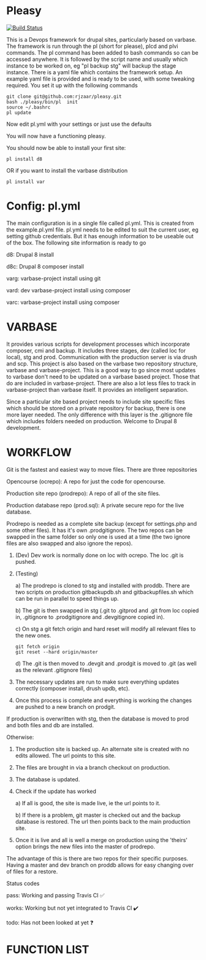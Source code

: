 # Pleasy

[![Build Status](https://travis-ci.com/rjzaar/pleasy.svg?branch=master)](https://travis-ci.com/rjzaar/pleasy)

This is a Devops framework for drupal sites, particularly based on varbase.
The framework is run through the pl (short for please), plcd and plvi commands.
The pl command has been added to bash commands so can be accessed anywhere. It is followed by the script name and usually which instance to be worked on, eg "pl backup stg" will backup the stage instance.
There is a yaml file which contains the framework setup. An example yaml file is provided and is ready to be used, with some tweaking required.
You set it up with the following commands

```
git clone git@github.com:rjzaar/pleasy.git 
bash ./pleasy/bin/pl  init
source ~/.bashrc
pl update
```
Now edit pl.yml with your settings or just use the defaults

You will now have a functioning pleasy.

You should now be able to install your first site:
```
pl install d8
```
OR if you want to install the varbase distribution
```
pl install var
```

# Config: pl.yml

The main configuration is in a single file called pl.yml. This is created from the example.pl.yml file. pl.yml needs
to be edited to suit the current user, eg setting github credentials. But it has enough information to be useable 
out of the box. The following site information is ready to go

d8: Drupal 8 install

d8c: Drupal 8 composer install

varg: varbase-project install using git

vard: dev varbase-project install using composer

varc: varbase-project install using composer 

# VARBASE

It provides various scripts for development processes which incorporate composer, cmi and backup. It includes three 
stages, dev (called loc for local), stg and prod. Communication with the production server is via drush and scp.
This project is also based on the varbase two repository structure, varbase and varbase-project.
This is a good way to go since most updates to varbase don't need to be updated on a varbase based project.
Those that do are included in varbase-project.
There are also a lot less files to track in varbase-project than varbase itself.
It provides an intelligent separation.

Since a particular site based project needs to include site specific files which should be stored on a private 
repository for backup, there is one more layer needed. The only difference with this layer is the .gitignore file 
which includes folders needed on production. Welcome to Drupal 8 development.

# WORKFLOW

Git is the fastest and easiest way to move files. There are three repositories

Opencourse (ocrepo): A repo for just the code for opencourse.

Production site repo (prodrepo): A repo of all of the site files.

Production database repo (prod.sql): A private secure repo for the live database.

Prodrepo is needed as a complete site backup (except for settings.php and some other files). It has it's own 
.prodgitignore. The two repos can be swapped in the same folder so only one is used at a time (the two ignore files are
also swapped and also ignore the repos). 

1) (Dev) Dev work is normally done on loc with ocrepo. The loc .git is pushed. 
2) (Testing)
 
    a) The prodrepo is cloned to stg and installed with proddb. There are two scripts on production gitbackupdb.sh and 
    gitbackupfiles.sh which can be run in parallel to speed things up.
    
    b) The git is then swapped in stg (.git to .gitprod and .git from loc copied in, .gitignore to 
.prodgitignore and .devgitignore copied in). 

    c) On stg a git fetch origin and hard reset will modify all relevant files to the new ones. 
    ```
    git fetch origin
    git reset --hard origin/master
    ```
    d) The .git is then moved to .devgit and .prodgit is moved to .git (as well as the relevant .gitignore files)
3) The necessary updates are run to make sure everything updates correctly (composer install, drush updb, etc). 
4) Once this process is complete and everything is working the changes are pushed to a new branch on prodgit. 

If production is overwritten with stg, then the database is moved to prod and both files and db are installed. 

Otherwise:
1) The production site is backed up. An alternate site is created with no edits allowed. The url points to this site.
2) The files are brought in via a branch checkout on production. 
3) The database is updated.
4) Check if the update has worked

    a) If all is good, the site is made live, ie the url points to it.
    
    b) If there is a problem, git master is checked out and the backup database is restored. The url then points back
    to the main production site.

5) Once it is live and all is well a merge on production using the 'theirs' option brings the new files into the master of
prodrepo.

The advantage of this is there are two repos for their specific purposes. Having a master and dev branch on proddb allows
for easy changing over of files for a restore.

Status codes

pass: Working and passing Travis CI :white_check_mark:

works: Working but not yet integrated to Travis CI :heavy_check_mark:

todo: Has not been looked at yet :question:


# FUNCTION LIST

